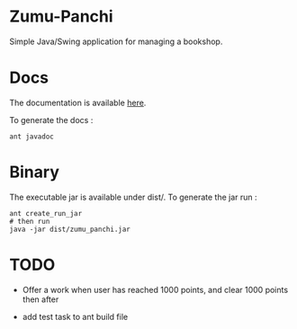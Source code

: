 # Zumu-Panchi

Simple Java/Swing application for managing a bookshop.

# Docs

The documentation is available [here](https://poulpy.github.io/Zumu-Panchi/).

To generate the docs : 

	ant javadoc
	
	
# Binary

The executable jar is available under dist/.
To generate the jar run :

	ant create_run_jar
	# then run
	java -jar dist/zumu_panchi.jar

# TODO


- Offer a work when user has reached 1000 points, and clear 1000 points then after

- add test task to ant build file

